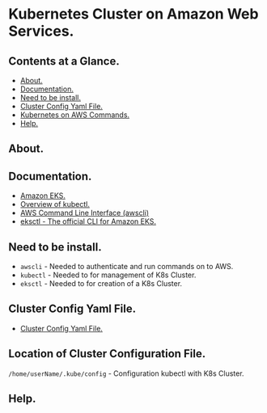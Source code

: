 # Kubernetes Cluster on Amazon Web Services.





## Contents at a Glance.
* [About.](#about)
* [Documentation.](#documentation)
* [Need to be install.](#need-to-be-install)
* [Cluster Config Yaml File.](#cluster-config-yaml-file)
* [Kubernetes on AWS Commands.](kubernetes-on-aws-commands.md)
* [Help.](#help)





## About.





## Documentation.
* [Amazon EKS.](https://docs.aws.amazon.com/eks/latest/userguide/what-is-eks.html)
* [Overview of kubectl.](https://kubernetes.io/docs/reference/kubectl/overview/)
* [AWS Command Line Interface (awscli)](https://aws.amazon.com/cli/)
* [eksctl - The official CLI for Amazon EKS.](https://eksctl.io/)



## Need to be install.
* `awscli` - Needed to authenticate and run commands on to AWS.
* `kubectl` - Needed to for management of K8s Cluster.
* `eksctl` - Needed to for creation of a K8s Cluster.





## Cluster Config Yaml File.
* [Cluster Config Yaml File.](https://www.google.com/search?newwindow=1&safe=active&sxsrf=ALeKk02dpByB234yE0DaLzFIo5OKDaBqcA%3A1584468707183&ei=4xJxXtHeCozhUrjvusAP&q=Cluster+Config+Yamel+File+aws&oq=Cluster+Config+Yamel+File+aws&gs_l=psy-ab.3...1382376.1392650..1393464...0.2..0.132.1105.7j4......0....2j1..gws-wiz.......0i71j33i160j33i22i10i29i30j33i21.Xzr8TV1CyPE&ved=0ahUKEwiR3MvzjaLoAhWMsBQKHbi3DvgQ4dUDCAs&uact=5)





## Location of Cluster Configuration File.
`/home/userName/.kube/config` - Configuration kubectl with K8s Cluster.

## Help.
